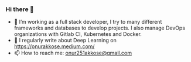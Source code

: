 ### Hi there 👋




- 🔭 I’m working as a full stack developer, I try to many different frameworks and databases to develop projects. I also manage DevOps organizations with Gitlab CI, Kubernetes and Docker.
- 📝 I regularly write about Deep Learning on https://onurakkose.medium.com/
- 📫 How to reach me: onur251akkose@gmail.com

